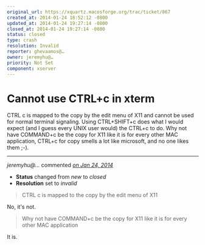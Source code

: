 ```yaml
---
original_url: https://xquartz.macosforge.org/trac/ticket/867
created_at: 2014-01-24 18:52:12 -0800
updated_at: 2014-01-24 19:27:14 -0800
closed_at: 2014-01-24 19:27:14 -0800
status: closed
type: crash
resolution: Invalid
reporter: ghevaamos@…
owner: jeremyhu@…
priority: Not Set
component: xserver
---
```


Cannot use CTRL+c in xterm
==========================


CTRL c is mapped to the copy by the edit menu of X11 and cannot be used for normal terminal signaling. Using CTRL+SHIFT+c does what I would expect (and I guess every UNIX user would) the CTRL+c to do. Why not have COMMAND+c be the copy for X11 like it is for every other MAC application, CTRL+c for copy smells a lot like microsoft, and no one likes them ;-).



---

*jeremyhu@…* commented *[on Jan 24, 2014](https://xquartz.macosforge.org/trac/ticket/867#comment:1 "January 24, 2014 at 7:27 PM PST")*

-   **Status** changed from *new* to *closed*
-   **Resolution** set to *invalid*

> CTRL c is mapped to the copy by the edit menu of X11

No, it's not.

> Why not have COMMAND+c be the copy for X11 like it is for every other MAC application

It is.



